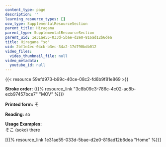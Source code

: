 ```yaml
---
content_type: page
description: ''
learning_resource_types: []
ocw_type: SupplementalResourceSection
parent_title: Hiragana
parent_type: SupplementalResourceSection
parent_uid: 1e31ae55-033d-5bae-d2e0-816ad12b6dea
title: Hiragana "so"
uid: 2bf1e4ec-04cb-b3ec-34a2-17d790bdb012
video_files:
  video_thumbnail_file: null
video_metadata:
  youtube_id: null
---
```


{{< resource 59efd973-b99c-40ce-08c2-fd6b9f81e869 >}}

**Stroke order:** ({{% resource_link "3c8b09c3-786c-4c02-ac8b-ecb97457bce7" "MOV" %}})

**Printed form:** そ

**Reading:** so

**Usage Examples:**  
そこ (soko) there

  
\[{{% resource_link 1e31ae55-033d-5bae-d2e0-816ad12b6dea "Home" %}}\]